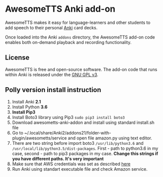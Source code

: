 # AwesomeTTS Anki add-on

AwesomeTTS makes it easy for language-learners and other students to add
speech to their personal [Anki](https://apps.ankiweb.net) card decks.

Once loaded into the Anki `addons` directory, the AwesomeTTS add-on code
enables both on-demand playback and recording functionality.


## License

AwesomeTTS is free and open-source software. The add-on code that runs within
Anki is released under the [GNU GPL v3](LICENSE.txt).

## Polly version install instruction

1. Install Anki **2.1**
2. Install Python **3.6**
3. **Install Pip3**
4. Install Boto3 library using Pip3 `sudo pip3 install boto3` 
5. Download awesometts-anki-addon and install using standard install.sh file 
6. Go to ~/.local/share/Anki2/addons21/folder-with-plugin/awesometts/service and open file amazon.py using text editor.
7. There are two string before import boto3 `/usr/lib/python3.6` and `/usr/local/lib/python3.5/dist-packages`. First - path to python3.6 in my case, second - path to pip3 packages in my case. **Change this strings if you have different paths. It's very important**
8. Make sure that AWS credentials was set as described [here](https://boto3.readthedocs.io/en/latest/guide/quickstart.html#configuration) 
9. Run Anki using standart executable file and check Amazon service.